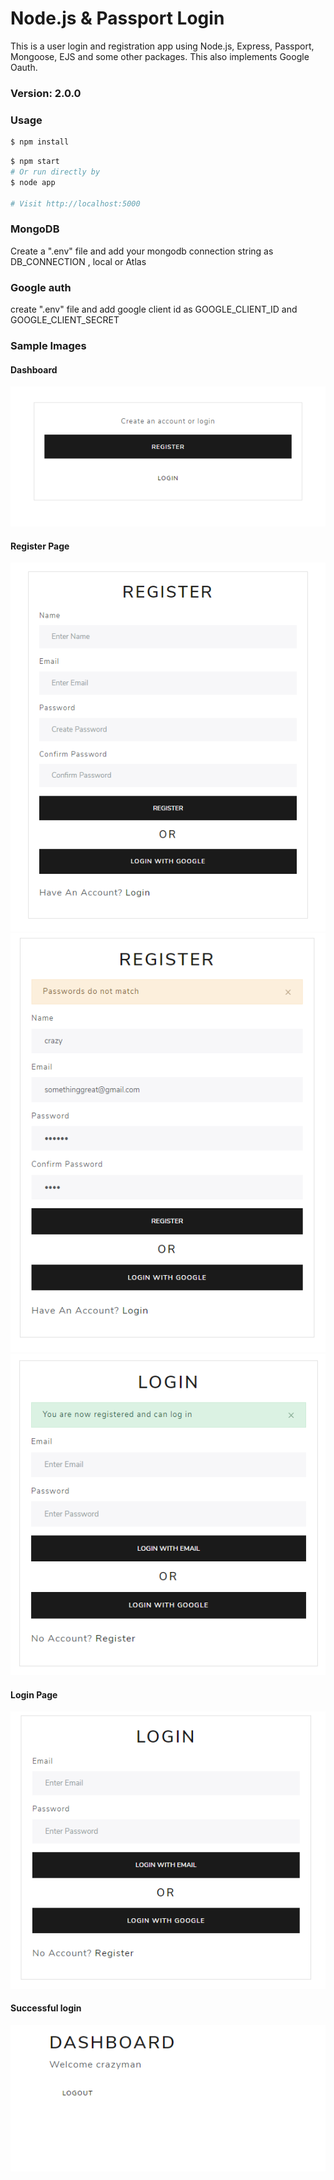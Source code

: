 # Node.js & Passport Login

This is a user login and registration app using Node.js, Express, Passport, Mongoose, EJS and some other packages.
This also implements Google Oauth.

### Version: 2.0.0

### Usage

```sh
$ npm install
```

```sh
$ npm start
# Or run directly by
$ node app

# Visit http://localhost:5000
```

### MongoDB

Create a ".env" file and add your mongodb connection string as DB_CONNECTION , local or Atlas

### Google auth

create ".env" file and add google client id as GOOGLE_CLIENT_ID and GOOGLE_CLIENT_SECRET

### Sample Images
#### Dashboard
![](images/dashboard.PNG)

#### Register Page
![](images/register.PNG)
![](images/pwdontmatch.PNG)
![](images/successreg.PNG)

#### Login Page
![](images/login.PNG)

#### Successful login
![](images/successlog.PNG)
